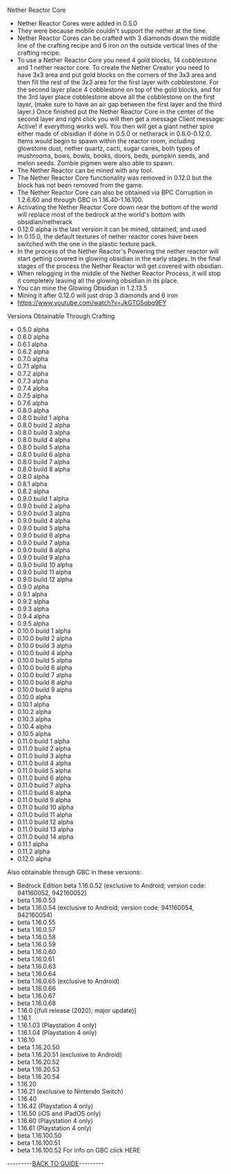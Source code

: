 Nether Reactor Core
- Nether Reactor Cores were added in 0.5.0 
- They were because mobile couldn't support the nether at the time.
-  Nether Reactor Cores can be crafted with 3 diamonds down the middle line of the crafting recipe and 6 iron on the outside vertical lines of the crafting recipe.
-  To use a Nether Reactor Core you need 4 gold blocks, 14 cobblestone and 1 nether reactor core. To create the Nether Creator you need to have 3x3 area and put gold blocks on the corners of the 3x3 area and then fill the rest of the 3x3 area for the first layer with cobblestone. For the second layer place 4 cobblestone on top of the gold blocks, and for the 3rd layer place cobblestone above all the cobblestone on the first layer, (make sure to have an air gap between the first layer and the third layer.) Once finished put the Nether Reactor Core in the center of the second layer and right click you will then get a message Client message: Active! if everything works well. You then will get a giant nether spire either made of obisidian if done in 0.5.0 or netherack in 0.6.0-0.12.0.  Items would begin to spawn within the reactor room, including glowstone dust, nether quartz, cacti, sugar canes, both types of mushrooms, bows, bowls, books, doors, beds, pumpkin seeds, and melon seeds. Zombie pigmen were also able to spawn.
-  The Nether Reactor can be mined with any tool.
-  The Nether Reactor Core functionality was removed in 0.12.0 but the block has not been removed from the game. 
-  The Nether Reactor Core can also be obtained via BPC Corruption in 1.2.6.60 and through GBC in 1.16.40-1.16.100.
-  Activating the Nether Reactor Core down near the bottom of the world will replace most of the bedrock at the world's bottom with obsidian/netherack
-  0.12.0 alpha is the last version it can be mined, obtained, and used
-  In 0.15.0, the default textures of nether reactor cores have been switched with the one in the plastic texture pack.
-  In the process of the Nether Reactor's Powering the nether reactor will start getting covered in glowing obsidian in the early stages. In the final stages of the process the Nether Reactor will get covered with obsidian.
-  When relogging in the middle of the Nether Reactor Process, it will stop it completely leaving all the glowing obsidian in its place.
-  You can mine the Glowing Obsidian in 1.2.13.5
-  Mining it after 0.12.0 will just drop 3 diamonds and 6 iron
-   https://www.youtube.com/watch?v=JkGTG5obq9EY

Versions Obtainable Through Crafting
- 0.5.0 alpha
- 0.6.0 alpha
- 0.6.1 alpha
- 0.6.2 alpha
- 0.7.0 alpha
- 0.7.1 alpha
- 0.7.2 alpha
- 0.7.3 alpha
- 0.7.4 alpha
- 0.7.5 alpha
- 0.7.6 alpha
- 0.8.0 alpha
- 0.8.0 build 1 alpha
- 0.8.0 build 2 alpha
- 0.8.0 build 3 alpha
- 0.8.0 build 4 alpha
- 0.8.0 build 5 alpha
- 0.8.0 build 6 alpha
- 0.8.0 build 7 alpha
- 0.8.0 build 8 alpha
- 0.8.0 alpha
- 0.8.1 alpha
- 0.8.2 alpha
- 0.9.0 build 1 alpha
- 0.9.0 build 2 alpha
- 0.9.0 build 3 alpha
- 0.9.0 build 4 alpha
- 0.9.0 build 5 alpha
- 0.9.0 build 6 alpha
- 0.9.0 build 7 alpha
- 0.9.0 build 8 alpha
- 0.9.0 build 9 alpha
- 0.9.0 build 10 alpha
- 0.9.0 build 11 alpha
- 0.9.0 build 12 alpha
- 0.9.0 alpha
- 0.9.1 alpha
- 0.9.2 alpha
- 0.9.3 alpha
- 0.9.4 alpha
- 0.9.5 alpha
- 0.10.0 build 1 alpha
- 0.10.0 build 2 alpha
- 0.10.0 build 3 alpha
- 0.10.0 build 4 alpha
- 0.10.0 build 5 alpha
- 0.10.0 build 6 alpha
- 0.10.0 build 7 alpha
- 0.10.0 build 8 alpha
- 0.10.0 build 9 alpha
- 0.10.0 alpha
- 0.10.1 alpha
- 0.10.2 alpha
- 0.10.3 alpha
- 0.10.4 alpha
- 0.10.5 alpha
- 0.11.0 build 1 alpha
- 0.11.0 build 2 alpha
- 0.11.0 build 3 alpha
- 0.11.0 build 4 alpha
- 0.11.0 build 5 alpha
- 0.11.0 build 6 alpha
- 0.11.0 build 7 alpha
- 0.11.0 build 8 alpha
- 0.11.0 build 9 alpha
- 0.11.0 build 10 alpha
- 0.11.0 build 11 alpha
- 0.11.0 build 12 alpha
- 0.11.0 build 13 alpha
- 0.11.0 build 14 alpha
- 0.11.1 alpha
- 0.11.2 alpha
- 0.12.0 alpha

Also obtainable through GBC in these versions:

- Bedrock Edition beta 1.16.0.52 (exclusive to Android; version code: 941160052, 942160052)
- beta 1.16.0.53
- beta 1.16.0.54 (exclusive to Android; version code: 941160054, 942160054)
- beta 1.16.0.55
- beta 1.16.0.57
- beta 1.16.0.58
- beta 1.16.0.59
- beta 1.16.0.60
- beta 1.16.0.61
- beta 1.16.0.63
- beta 1.16.0.64
- beta 1.16.0.65 (exclusive to Android)
- beta 1.16.0.66
- beta 1.16.0.67
- beta 1.16.0.68
- 1.16.0 [(full release (2020); major update)]
- 1.16.1
- 1.16.1.03 (Playstation 4 only)
- 1.16.1.04 (Playstation 4 only)
- 1.16.10
- beta 1.16.20.50
- beta 1.16.20.51 (exclusive to Android)
- beta 1.16.20.52
- beta 1.16.20.53
- beta 1.16.20.54
- 1.16.20
- 1.16.21 (exclusive to Nintendo Switch)
- 1.16.40
- 1.16.42 (Playstation 4 only)
- 1.16.50 (iOS and iPadOS only)
- 1.16.60 (Playstation 4 only)
- 1.16.61 (Playstation 4 only)
- beta 1.16.100.50
- beta 1.16.100.51
- beta 1.16.100.52
For info on GBC click HERE

---------[BACK TO GUIDE](https://github.com/ToxicAbsence/Guide/blob/main/All%20Illegal%20Items.md)---------
